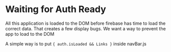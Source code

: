 # Waiting for Auth Ready

All this application is loaded to the DOM before firebase has time to load the correct data.
That creates a few display bugs. We want a way to prevent the app to load to the DOM

A simple way is to put `{ auth.isLoaded && Links }` inside navBar.js
